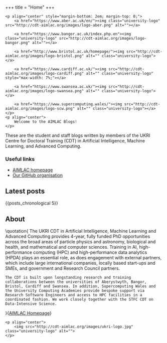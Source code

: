 +++
title = "Home"
+++

~~~
<p align="center" style="margin-bottom: 2em; margin-top: 0;">
    <a href="https://www.aber.ac.uk/en/"><img class="university-logo" src="http://cdt-aimlac.org/images/logo-aber.png" alt=""></a>

    <a href="https://www.bangor.ac.uk/index.php.en"><img class="university-logo" src="http://cdt-aimlac.org/images/logo-bangor.png" alt=""></a>
    
    <a href="http://www.bristol.ac.uk/homepage/"><img src="http://cdt-aimlac.org/images/logo-bristol.png" alt="" class="university-logo"></a>

    <a href="https://www.cardiff.ac.uk/"><img src="http://cdt-aimlac.org/images/logo-cardiff.png" alt="" class="university-logo" style="max-width: 7%;"></a>

    <a href="https://www.swansea.ac.uk/"><img src="http://cdt-aimlac.org/images/logo-swansea.png" alt="" class="university-logo"></a>

    <a href="https://www.supercomputing.wales/"><img src="http://cdt-aimlac.org/images/logo-scw.png" alt="" class="university-logo"></a>
</p>
<p align="center">
    Welcome to the AIMLAC Blogs!
</p>
~~~

These are the student and staff blogs written by members of the UKRI Centre for Doctoral Training (CDT) in Artificial Intelligence, Machine Learning, and Advanced Computing.

### Useful links

- [AIMLAC homepage](http://cdt-aimlac.org/cdt-main.html)
- [Our GitHub organisation](https://github.com/CDT-AIMLAC)

## Latest posts

{{posts_chronological 5}}

## About

\quotation{
    The UKRI CDT in Artificial Intelligence, Machine Learning and Advanced Computing provides 4-year, fully funded PhD opportunities across the broad areas of particle physics and astronomy, biological and health, and mathematical and computer sciences. Training in AI, high-performance computing (HPC) and high-performance data analytics (HPDA) plays an essential role, as does engagement with external partners, which include large international companies, locally based start-ups and SMEs, and government and Research Council partners.

    The CDT is built upon longstanding research and training collaborations between the universities of Aberystwyth, Bangor, Bristol, Cardiff and Swansea. In addition, Supercomputing Wales and the University Computing Academies provide bespoke support via Research Software Engineers and access to HPC facilities in a coordinated fashion. We work closely together with the STFC CDT on Data-Intensive Science. 
}{[AIMLAC Homepage](http://cdt-aimlac.org/cdt-main.html)}

~~~
<p align="center">
    <img src="http://cdt-aimlac.org/images/ukri-logo.jpg" class="university-logo" alt="">
</p>
~~~